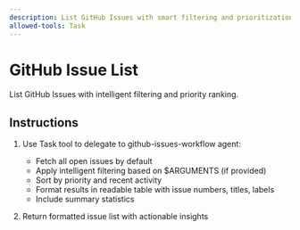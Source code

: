 ```yaml
---
description: List GitHub Issues with smart filtering and prioritization.
allowed-tools: Task
---
```


# GitHub Issue List

List GitHub Issues with intelligent filtering and priority ranking.

## Instructions

1. Use Task tool to delegate to github-issues-workflow agent:
   - Fetch all open issues by default
   - Apply intelligent filtering based on $ARGUMENTS (if provided)
   - Sort by priority and recent activity
   - Format results in readable table with issue numbers, titles, labels
   - Include summary statistics

2. Return formatted issue list with actionable insights